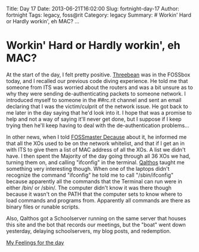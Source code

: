 Title: Day 17
Date: 2013-06-21T16:02:00
Slug: fortnight-day-17
Author: fortnight
Tags: legacy, foss@rit
Category: legacy
Summary: # Workin' Hard or Hardly workin', eh MAC? ... 

# Workin' Hard or Hardly workin', eh MAC?

At the start of the day, I felt pretty positive.
[Threebean](https://github.com/Ralphbean) was in the FOSSbox today, and I
recalled our previous code diving experience. He told me that someone from ITS
was worried about the routers and was a bit unsure as to why they were sending
de-authenticating packets to someone network. I introduced myself to someone
in the ##rc.rit channel and sent an email declaring that I was the
victim/culprit of the network issue. He got back to me later in the day saying
that he'd look into it. I hope that was a promise to help and not a way of
saying it'll never get done, but I suppose if I keep trying then he'll keep
having to deal with the de-authentication problems...

In other news, when I told [FOSSmaster Decause](https://github.com/decause)
about it, he informed me that all the XOs used to be on the network whitelist,
and that if I get an in with ITS to give them a list of MAC address of all the
XOs. A list we didn't have. I then spent the Majority of the day going through
all 36 XOs we had, turning them on, and calling "ifconfig" in the terminal.
[Qalthos](https://github.com/Qalthos) taught me something very interesting
though. When one of the laptops didn't recognize the command "ifconfig" he
told me to call "/sbin/ifconfig" because apparently all the commands that the
Terminal can run were in either /bin/ or /sbin/. The computer didn't know it
was there though because it wasn't on the PATH that the computer sets to know
where to load commands and programs from. Apparently all commands are there as
binary files or runable scripts.

Also, Qalthos got a Schoolserver running on the same server that houses this
site and the bot that records our meetings, but the "boat" went down
yesterday, delaying schoolservers, my blog posts, and redemption.

[My Feelings for the day](http://www.quickmeme.com/meme/3uxwnc/)

